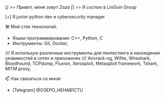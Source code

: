  [*] >> Привет, меня зовут Zaza
 [*] >> Я состою в LinGuin Group

 [+] Я junior python dev и cybersecurity manager

 🛠️ Мой стек технологий:
 - Языки программирования: C++, Python, C
 - Инструменты: Git, Docker, 

  /// Я использую различные инструменты для пентестинга и нахождения уязвимостей в сетях и приложенях  ///
Aircrack-ng,
Wifite,
Wireshark,
Bloodhound,
TCPdump,
Fluxion,
Xerosploit,
Metasploit framework,
Tshark,
MITM proxy,

📫 Как связаться со мной:
- [Telegram] @O3EPO_HEHAB1CTU
